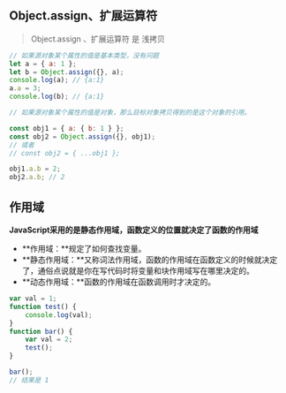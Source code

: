 ## Object.assign、扩展运算符

> Object.assign 、扩展运算符 是 浅拷贝

```js
// 如果源对象某个属性的值是基本类型，没有问题
let a = { a: 1 };
let b = Object.assign({}, a);
console.log(a); // {a:1}
a.a = 3;
console.log(b); // {a:1}

// 如果源对象某个属性的值是对象，那么目标对象拷贝得到的是这个对象的引用。

const obj1 = { a: { b: 1 } };
const obj2 = Object.assign({}, obj1);
// 或者
// const obj2 = { ...obj1 };

obj1.a.b = 2;
obj2.a.b; // 2
```

## 作用域

**JavaScript采用的是静态作用域，函数定义的位置就决定了函数的作用域**

- **作用域：**规定了如何查找变量。
- **静态作用域：**又称词法作用域，函数的作用域在函数定义的时候就决定了，通俗点说就是你在写代码时将变量和块作用域写在哪里决定的。
- **动态作用域：**函数的作用域在函数调用时才决定的。

```js
var val = 1;
function test() {
    console.log(val);
}
function bar() {
    var val = 2;
    test();
}

bar();
// 结果是 1
```
